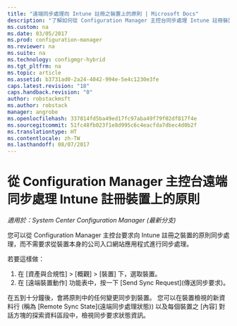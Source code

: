 ```yaml
---
title: "遠端同步處理向 Intune 註冊之裝置上的原則 | Microsoft Docs"
description: "了解如何從 Configuration Manager 主控台同步處理 Intune 註冊裝置上的原則"
ms.custom: na
ms.date: 03/05/2017
ms.prod: configuration-manager
ms.reviewer: na
ms.suite: na
ms.technology: configmgr-hybrid
ms.tgt_pltfrm: na
ms.topic: article
ms.assetid: b3731ad0-2a24-4042-994e-5e4c1230e3fe
caps.latest.revision: "18"
caps.handback.revision: "0"
author: robstackmsft
ms.author: robstack
manager: angrobe
ms.openlocfilehash: 337814fd5ba49ed17fc97aba49f79f02df817f4e
ms.sourcegitcommit: 51fc48fb023f1e8d995c6c4eacfda7dbec4d0b2f
ms.translationtype: HT
ms.contentlocale: zh-TW
ms.lasthandoff: 08/07/2017
---
```

# <a name="remotely-synchronize-policy-on-intune-enrolled-devices-from-the-configuration-manager-console"></a>從 Configuration Manager 主控台遠端同步處理 Intune 註冊裝置上的原則

*適用於：System Center Configuration Manager (最新分支)*


您可以從 Configuration Manager 主控台要求向 Intune 註冊之裝置的原則同步處理，而不需要求從裝置本身的公司入口網站應用程式進行同步處理。 

若要這樣做：

1.  在 [資產與合規性] > [概觀] > [裝置] 下，選取裝置。
2.  在 [遠端裝置動作] 功能表中，按一下 [Send Sync Request]\(傳送同步要求)。


在五到十分鐘後，會將原則中的任何變更同步到裝置。 您可以在裝置檢視的新資料行 (稱為 [Remote Sync State]\(遠端同步處理狀態)) 以及每個裝置之 [內容] 對話方塊的探索資料區段中，檢視同步要求狀態資訊。
